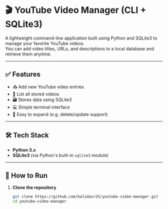 # 🎬 YouTube Video Manager (CLI + SQLite3)

A lightweight command-line application built using Python and SQLite3 to manage your favorite YouTube videos.  
You can add video titles, URLs, and descriptions to a local database and retrieve them anytime.

---

## ✅ Features

- 📥 Add new YouTube video entries
- 📃 List all stored videos
- 🗃️ Stores data using SQLite3
- 💻 Simple terminal interface
- 🔧 Easy to expand (e.g. delete/update support)

---

## 🛠️ Tech Stack

- **Python 3.x**
- **SQLite3** (via Python's built-in `sqlite3` module)

---

## 🚀 How to Run

1. **Clone the repository**
   ```bash
   git clone https://github.com/kalidasr25/youtube-video-manager.git
   cd youtube-video-manager
